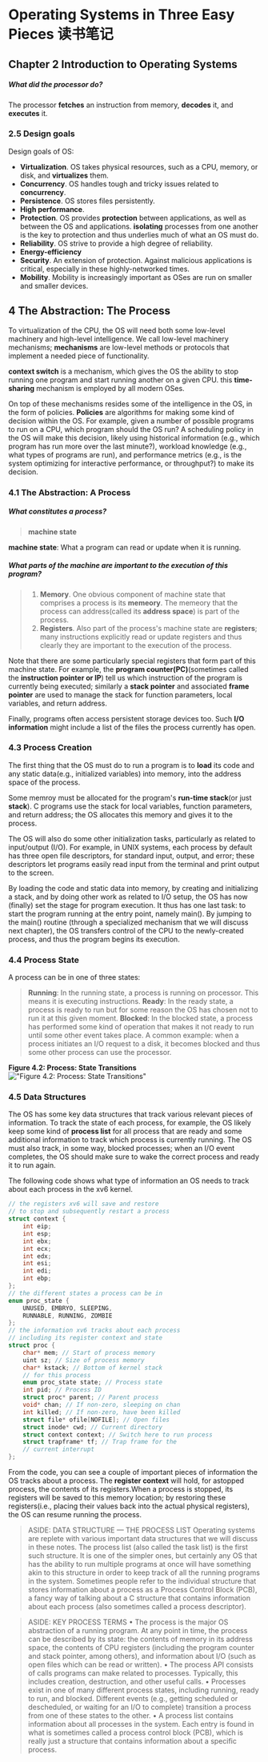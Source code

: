 # Operating Systems in Three Easy Pieces 读书笔记

## Chapter 2 Introduction to Operating Systems
##### What did the processor do?
The processor **fetches** an instruction from memory, **decodes** it, and **executes** it.

### 2.5 Design goals
Design goals of OS:
- **Virtualization**. OS takes physical resources, such as a CPU, memory, or disk, and **virtualizes** them.
- **Concurrency**. OS handles tough and tricky issues related to **concurrency**.
- **Persistence**. OS stores files persistently.
- **High performance**. 
- **Protection**. OS provides **protection** between applications, as well as between the OS and applications. **isolating** processes from one another is the key to protection and thus underlies much of what an OS must do.
- **Reliability**. OS strive to provide a high degree of reliability.
- **Energy-efficiency** 
- **Security**. An extension of protection. Against malicious applications is critical, especially in these highly-networked times.
- **Mobility**. Mobility is increasingly important as OSes are run on smaller and smaller
devices.

## 4 The Abstraction: The Process 
To virtualization of the CPU, the OS will need both some low-level machinery and high-level intelligence. We call low-level machinery mechanisms; **mechanisms** are low-level methods or protocols that implement a needed piece of functionality.

**context switch** is a mechanism, which gives the OS the ability to stop running one program and start running another on a given CPU. this **time-sharing** mechanism is employed by all modern OSes.

On top of these mechanisms resides some of the intelligence in the OS, in the form of policies. **Policies** are algorithms for making some kind of decision within the OS. For example, given a number of possible programs to run on a CPU, which program should the OS run? A scheduling policy in the OS will make this decision, likely using historical information (e.g., which program has run more over the last minute?),
workload knowledge (e.g., what types of programs are run), and performance metrics (e.g., is the system optimizing for interactive performance,
or throughput?) to make its decision.

### 4.1 The Abstraction: A Process
##### What constitutes a process?
>**machine state**

**machine state**: What a program can read or update when it is running.

##### What parts of the machine are important to the execution of this program?
>1. **Memory**. One obvious component of machine state that comprises a process is its **memeory**. The memeory that the process can address(called its **address space**) is part 
of the process.
>2. **Registers**. Also part of the process's machine state are **registers**; many instructions explicitly read or update registers and thus clearly they are important to the execution of the process.

Note that there are some particularly special registers that form part of this machine state. For example, the **program counter(PC)**(sometimes called the **instruction pointer or IP**) tell us which instruction of the program is currently being executed; similarly a **stack pointer** and associated **frame pointer** are used to manage the stack for function parameters, local variables, and return address.

Finally, programs often access persistent storage devices too. Such **I/O information** might include a list of the files the process currently has open.

### 4.3 Process Creation
The first thing that the OS must do to run a program is to **load** its code and any static data(e.g., initialized variables) into memory, into the address space of the process.

Some memroy must be allocated for the program's **run-time stack**(or just **stack**). C programs use the stack for local variables, function parameters, and return address; the OS allocates this memory and gives it to the process.

The OS will also do some other initialization tasks, particularly as related to input/output (I/O). For example, in UNIX systems, each process by default has three open file descriptors, for standard input, output, and error; these descriptors let programs easily read input from the terminal and print output to the screen.

By loading the code and static data into memory, by creating and initializing a stack, and by doing other work as related to I/O setup, the OS has now (finally) set the stage for program execution. It thus has one last task: to start the program running at the entry point, namely main(). By jumping to the main() routine (through a specialized mechanism that we will discuss next chapter), the OS transfers control of the CPU to the newly-created process, and thus the program begins its execution.

### 4.4 Process State
A process can be in one of three states:
>**Running**: In the running state, a process is running on processor. This means it is executing  instructions.
>**Ready**: In the ready state, a process is ready to run but for some reason the OS has chosen not to run it at this given moment.
>**Blocked**: In the blocked state, a process has performed some kind of operation that makes it not ready to run until some other event takes    place. A common example: when a process initiates an I/O request to a disk, it becomes blocked and thus some other process can use the processor.  

**Figure 4.2: Process: State Transitions**
!["Figure 4.2: Process: State Transitions"](./photo/Figure4.2.png)

### 4.5 Data Structures
The OS has some key data structures that track various relevant pieces of information. To track the state of each process, for example, the OS likely keep some kind of **process list** for all process that are ready and some additional information to track which process is currently running. The OS must also track, in some way, blocked processes; when an I/O event completes, the OS should make sure to wake the correct process and ready it to run again.

The following code shows what type of information an OS needs to track about each process in the xv6 kernel.
```c
// the registers xv6 will save and restore
// to stop and subsequently restart a process
struct context {
	int eip;
	int esp;
	int ebx;
	int ecx;
	int edx;
	int esi;
	int edi;
	int ebp;
};
// the different states a process can be in
enum proc_state {
	UNUSED, EMBRYO, SLEEPING,
	RUNNABLE, RUNNING, ZOMBIE
};
// the information xv6 tracks about each process
// including its register context and state
struct proc {
	char* mem; // Start of process memory
	uint sz; // Size of process memory
	char* kstack; // Bottom of kernel stack
	// for this process
	enum proc_state state; // Process state
	int pid; // Process ID
	struct proc* parent; // Parent process
	void* chan; // If non-zero, sleeping on chan
	int killed; // If non-zero, have been killed
	struct file* ofile[NOFILE]; // Open files
	struct inode* cwd; // Current directory
	struct context context; // Switch here to run process
	struct trapframe* tf; // Trap frame for the
	// current interrupt
};
```
From the code, you can see a couple of important pieces of information the OS tracks about a process. The **register context** will hold, for astopped process, the contents of its registers.When a process is stopped,
its registers will be saved to this memory location; by restoring these registers(i.e., placing their values back into the actual physical registers), the OS can resume running the process. 

>ASIDE: DATA STRUCTURE — THE PROCESS LIST
Operating systems are replete with various important data structures that we will discuss in these notes. The process list (also called the task list) is the first such structure. It is one of the simpler ones, but certainly any OS that has the ability to run multiple programs at once will have something akin to this structure in order to keep track of all the running
programs in the system. Sometimes people refer to the individual structure that stores information about a process as a Process Control Block (PCB), a fancy way of talking about a C structure that contains information about each process (also sometimes called a process descriptor).

>ASIDE: KEY PROCESS TERMS
• The process is the major OS abstraction of a running program. At
any point in time, the process can be described by its state: the contents of memory in its address space, the contents of CPU registers
(including the program counter and stack pointer, among others),
and information about I/O (such as open files which can be read or
written).
• The process API consists of calls programs can make related to processes. Typically, this includes creation, destruction, and other useful calls.
• Processes exist in one of many different process states, including
running, ready to run, and blocked. Different events (e.g., getting
scheduled or descheduled, or waiting for an I/O to complete) transition a process from one of these states to the other.
• A process list contains information about all processes in the system. Each entry is found in what is sometimes called a process
control block (PCB), which is really just a structure that contains
information about a specific process.